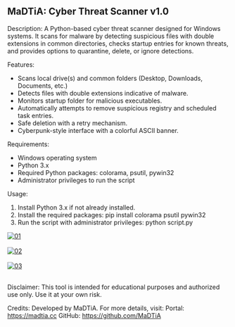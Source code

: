 MaDTiA: Cyber Threat Scanner v1.0
-----------------------------------
Description:
A Python-based cyber threat scanner designed for Windows systems. It scans for malware by detecting suspicious files with double extensions in common directories, checks startup entries for known threats, and provides options to quarantine, delete, or ignore detections.

Features:
- Scans local drive(s) and common folders (Desktop, Downloads, Documents, etc.)
- Detects files with double extensions indicative of malware.
- Monitors startup folder for malicious executables.
- Automatically attempts to remove suspicious registry and scheduled task entries.
- Safe deletion with a retry mechanism.
- Cyberpunk-style interface with a colorful ASCII banner.

Requirements:
- Windows operating system
- Python 3.x
- Required Python packages: colorama, psutil, pywin32
- Administrator privileges to run the script

Usage:
1. Install Python 3.x if not already installed.
2. Install the required packages:
   pip install colorama psutil pywin32
3. Run the script with administrator privileges:
   python script.py

<a href="https://postimg.cc/8J51Xz1z" target="_blank"><img src="https://i.postimg.cc/8J51Xz1z/01.png" alt="01"/></a><br/><br/>
<a href="https://postimg.cc/Mffzx3fk" target="_blank"><img src="https://i.postimg.cc/Mffzx3fk/02.png" alt="02"/></a><br/><br/>
<a href="https://postimg.cc/WFHsBc36" target="_blank"><img src="https://i.postimg.cc/WFHsBc36/03.png" alt="03"/></a><br/><br/>

Disclaimer:
This tool is intended for educational purposes and authorized use only. Use it at your own risk.

Credits:
Developed by MaDTiA. For more details, visit:
   Portal: https://madtia.cc
   GitHub: https://github.com/MaDTiA
